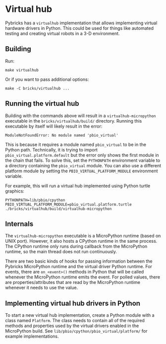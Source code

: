 
# Virtual hub

Pybricks has a `virtualhub` implementation that allows implementing virtual
hardware drivers in Python. This could be used for things like automated testing
and creating virtual robots in a 3-D environment.

## Building

Run:

    make virtualhub

Or if you want to pass additional options:

    make -C bricks/virtualhub ...

## Running the virtual hub

Building with the commands above will result in a `virtualhub-micropython`
executable in the `bricks/virtualhub/build/` directory. Running this executable
by itself will likely result in the error:

    ModuleNotFoundError: No module named 'pbio_virtual'

This is because it requires a module named `pbio_virtual` to be in the Python
path. Technically, it is trying to import `pbio_virtual.platform.default` but
the error only shows the first module in the chain that fails. To solve this,
set the `PYTHONPATH` environment variable to a directory containing the
`pbio_virtual` module. You can also use a different platform module by setting
the `PBIO_VIRTUAL_PLATFORM_MODULE` environment variable.

For example, this will run a virtual hub implemented using Python turtle graphics:

    PYTHONPATH=lib/pbio/cpython PBIO_VIRTUAL_PLATFORM_MODULE=pbio_virtual.platform.turtle ./bricks/virtualhub/build/virtualhub-micropython


## Internals

The `virtualhub-micropython` executable is a MicroPython runtime (based on UNIX
port). However, it also hosts a CPython runtime in the same process. The CPython
runtime only runs during callback from the MicroPython runtime, so the main
thread does not run continuously.

There are two basic kinds of hooks for passing information between the Pybricks
MicroPython runtime and the virtual driver Python runtime. For events, there are
`on_<event>()` methods in Python that will be called whenever the MicroPython
runtime emits the event. For polled values, there are properties/attributes
that are read by the MicroPython runtime whenever it needs to use the value.

## Implementing virtual hub drivers in Python

To start a new virtual hub implementation, create a Python module with a class
named `Platform`. The class needs to contain all of the required methods and
properties used by the virtual drivers enabled in the MicroPython build. See
`lib/pbio/cpython/pbio_virtual/platform/` for example implementations.
